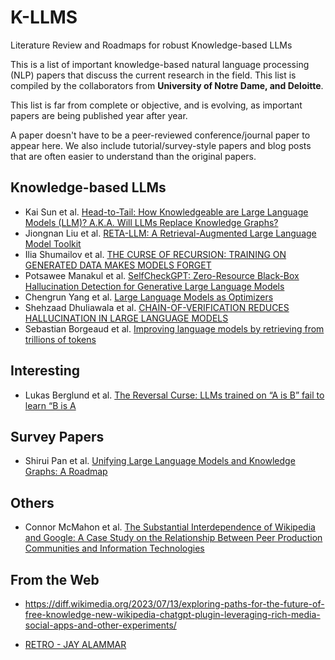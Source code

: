 # K-LLMS
Literature Review and Roadmaps for robust  Knowledge-based LLMs

This is a list of important knowledge-based natural language processing (NLP) papers that discuss the current research in the field. This list is compiled by the collaborators from **University of Notre Dame, and Deloitte**. 

This list is far from complete or objective, and is evolving, as important papers are being published year after year.

A paper doesn't have to be a peer-reviewed conference/journal paper to appear here. We also include tutorial/survey-style papers and blog posts that are often easier to understand than the original papers.

## Knowledge-based LLMs

* Kai Sun et al. [Head-to-Tail: How Knowledgeable are Large Language Models (LLM)? A.K.A. Will LLMs Replace Knowledge Graphs?]( https://arxiv.org/pdf/2308.10168.pdf)
* Jiongnan Liu et al. [RETA-LLM: A Retrieval-Augmented Large Language Model Toolkit](https://arxiv.org/abs/2306.05212)
* Ilia Shumailov et al. [THE CURSE OF RECURSION: TRAINING ON GENERATED DATA MAKES MODELS FORGET](https://arxiv.org/pdf/2305.17493.pdf)
* Potsawee Manakul et al. [SelfCheckGPT: Zero-Resource Black-Box Hallucination Detection for Generative Large Language Models](https://arxiv.org/abs/2303.08896)
* Chengrun Yang et al.  [Large Language Models as Optimizers](https://arxiv.org/abs/2309.03409)
* Shehzaad Dhuliawala et al. [CHAIN-OF-VERIFICATION REDUCES HALLUCINATION IN LARGE LANGUAGE MODELS](https://arxiv.org/pdf/2309.11495.pdf)
* Sebastian Borgeaud et al. [Improving language models by retrieving from trillions of tokens](https://arxiv.org/pdf/2112.04426.pdf)

## Interesting

* Lukas Berglund et al. [The Reversal Curse: LLMs trained on “A is B” fail to learn “B is A](https://arxiv.org/pdf/2309.12288.pdf)


## Survey Papers

* Shirui Pan et al. [Unifying Large Language Models and Knowledge Graphs: A Roadmap](https://arxiv.org/abs/2306.08302)

## Others

* Connor McMahon et al. [The Substantial Interdependence of Wikipedia and Google:  A Case Study on the Relationship Between Peer Production  Communities and Information Technologies](https://ojs.aaai.org/index.php/ICWSM/article/view/14883/14733)

## From the Web

* https://diff.wikimedia.org/2023/07/13/exploring-paths-for-the-future-of-free-knowledge-new-wikipedia-chatgpt-plugin-leveraging-rich-media-social-apps-and-other-experiments/

* [RETRO - JAY ALAMMAR](http://jalammar.github.io/illustrated-retrieval-transformer/)


